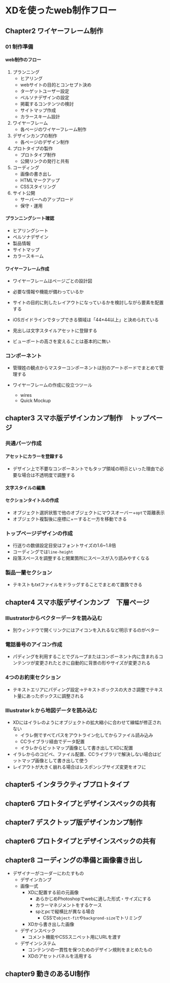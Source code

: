 # XDを使ったweb制作フロー
## Chapter2 ワイヤーフレーム制作
### 01 制作準備
#### web制作のフロー
1. プランニング
    - ヒアリング
    - webサイトの目的とコンセプト決め
    - ターゲットユーザー設定
    - ペルソナデザインの設定
    - 掲載するコンテンツの検討
    - サイトマップ作成
    - カラースキーム設計
1. ワイヤーフレーム
    - 各ページのワイヤーフレーム制作
1. デザインカンプの制作
    - 各ページのデザイン制作
1. プロトタイプの製作
    - プロトタイプ制作
    - 公開リンクの発行と共有
1. コーディング
    - 画像の書き出し
    - HTMLマークアップ
    - CSSスタイリング
1. サイト公開
    - サーバーへのアップロード
    - 保守・運用
#### プランニングシート確認
- ヒアリングシート
- ペルソナデザイン
- 製品情報
- サイトマップ
- カラースキーム
#### ワイヤーフレーム作成
- ワイヤーフレームはページごとの設計図
- 必要な情報や機能が備わっているか
- サイトの目的に則したレイアウトになっているかを検討しながら要素を配置する

- iOSガイドラインでタップできる領域は「44×44以上」と決められている
- 見出しは文字スタイルアセットに登録する
- ビューポートの高さを変えることは基本的に無い

### コンポーネント
- 管理姓の観点からマスターコンポーネントは別のアートボードでまとめて管理する

- ワイヤーフレームの作成に役立つツール
    - wires
    - Quick Mockup
## chapter3 スマホ版デザインカンプ制作　トップページ
### 共通パーツ作成
#### アセットにカラーを登録する
- デザイン上で不要なコンポーネントでもタップ領域の明示といった理由で必要な場合は不透明度で調整する
#### 文字スタイルの編集
#### セクションタイトルの作成
- オブジェクト選択状態で他のオブジェクトにマウスオーバー+`opt`で距離表示
- オブジェクト複製後に座標に+ーすると一方を移動できる
### トップページデザインの作成
- 行送りの数値設定目安はフォントサイズの1.6~1.8倍
- コーディングでは`line-height`
- 段落スペースを調整すると開業箇所にスペースが入り読みやすくなる
### 製品一蘭セクション
- テキストもtxtファイルをドラッグすることでまとめて置換できる
## chapter4 スマホ版デザインカンプ　下層ページ
### Illustratorからベクターデータを読み込む
- 別ウィンドウで開くリンクにはアイコンを入れるなど明示するのがベター
### 電話番号のアイコン作成
- パディングを利用することでグループまたはコンポーネント内に含まれるコンテンツが変更されたときに自動的に背景の形やサイズが変更される
### 4つのお約束セクション
- テキストエリアにパディング設定→テキストボックスの大きさ調整でテキスト量にあったボックスに調整される
### Illustratorｋから地図データを読み込む
- XDにはイラレのようにオブジェクトの拡大縮小に合わせて線幅が修正されない
    - イラレ側ですべてパスをアウトライン化してからファイル読み込み
    - CCライブラリ経由でデータ配置
    - イラレからビットマップ画像として書き出してXDに配置
- イラレからのコピペ、ファイル配置、CCライブラリで解決しない場合はビットマップ画像として書き出して使う
- レイアウトが大きく崩れる場合はレスポンシブサイズ変更をオフに
## chapter5 インタラクティブプロトタイプ
## chapter6 プロトタイプとデザインスペックの共有
## chapter7 デスクトップ版デザインカンプ制作
## chapter6 プロトタイプとデザインスペックの共有
## chapter8 コーディングの準備と画像書き出し
- デザイナーがコーダーにわたすもの
    - デザインカンプ
    - 画像一式
        - XDに配置する前の元画像
            - あらかじめPhotoshopでwebに適した形式・サイズにする
            - カラーマネジメントをするケース
            - spとpcで縦横比が異なる場合
                - CSSで`object-fit`や`backgrond-size`でトリミング
        - XDから書き出した画像
    - デザインスペック
        - コメント機能やCSSスニペット用にURLを渡す
    - デザインシステム
        - コンテンツの一貫性を保つためのデザイン規則をまとめたもの
        - XDのアセットパネルを活用する
## chapter9 動きのあるUI制作